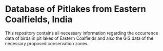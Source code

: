 # Database of Pitlakes from Eastern Coalfields, India
This repository contains all necessary information regarding the occurrence data of birds in pit lakes of Eastern Coalfields and also the GIS data of the necessary proposed conservation zones.
